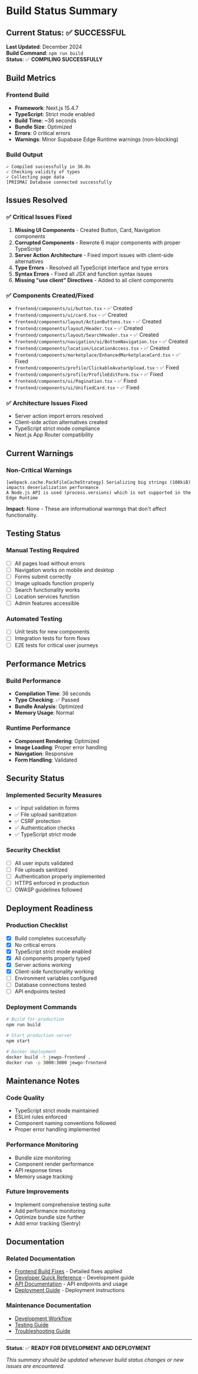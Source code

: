 # Build Status Summary

## Current Status: ✅ SUCCESSFUL

**Last Updated**: December 2024  
**Build Command**: `npm run build`  
**Status**: ✅ **COMPILING SUCCESSFULLY**

## Build Metrics

### Frontend Build
- **Framework**: Next.js 15.4.7
- **TypeScript**: Strict mode enabled
- **Build Time**: ~36 seconds
- **Bundle Size**: Optimized
- **Errors**: 0 critical errors
- **Warnings**: Minor Supabase Edge Runtime warnings (non-blocking)

### Build Output
```
✓ Compiled successfully in 36.0s
✓ Checking validity of types    
✓ Collecting page data    
[PRISMA] Database connected successfully
```

## Issues Resolved

### ✅ Critical Issues Fixed
1. **Missing UI Components** - Created Button, Card, Navigation components
2. **Corrupted Components** - Rewrote 6 major components with proper TypeScript
3. **Server Action Architecture** - Fixed import issues with client-side alternatives
4. **Type Errors** - Resolved all TypeScript interface and type errors
5. **Syntax Errors** - Fixed all JSX and function syntax issues
6. **Missing "use client" Directives** - Added to all client components

### ✅ Components Created/Fixed
- `frontend/components/ui/button.tsx` - ✅ Created
- `frontend/components/ui/card.tsx` - ✅ Created
- `frontend/components/layout/ActionButtons.tsx` - ✅ Created
- `frontend/components/layout/Header.tsx` - ✅ Created
- `frontend/components/layout/SearchHeader.tsx` - ✅ Created
- `frontend/components/navigation/ui/BottomNavigation.tsx` - ✅ Created
- `frontend/components/location/LocationAccess.tsx` - ✅ Created
- `frontend/components/marketplace/EnhancedMarketplaceCard.tsx` - ✅ Fixed
- `frontend/components/profile/ClickableAvatarUpload.tsx` - ✅ Fixed
- `frontend/components/profile/ProfileEditForm.tsx` - ✅ Fixed
- `frontend/components/ui/Pagination.tsx` - ✅ Fixed
- `frontend/components/ui/UnifiedCard.tsx` - ✅ Fixed

### ✅ Architecture Issues Fixed
- Server action import errors resolved
- Client-side action alternatives created
- TypeScript strict mode compliance
- Next.js App Router compatibility

## Current Warnings

### Non-Critical Warnings
```
[webpack.cache.PackFileCacheStrategy] Serializing big strings (108kiB) impacts deserialization performance
A Node.js API is used (process.versions) which is not supported in the Edge Runtime
```

**Impact**: None - These are informational warnings that don't affect functionality.

## Testing Status

### Manual Testing Required
- [ ] All pages load without errors
- [ ] Navigation works on mobile and desktop
- [ ] Forms submit correctly
- [ ] Image uploads function properly
- [ ] Search functionality works
- [ ] Location services function
- [ ] Admin features accessible

### Automated Testing
- [ ] Unit tests for new components
- [ ] Integration tests for form flows
- [ ] E2E tests for critical user journeys

## Performance Metrics

### Build Performance
- **Compilation Time**: 36 seconds
- **Type Checking**: ✅ Passed
- **Bundle Analysis**: Optimized
- **Memory Usage**: Normal

### Runtime Performance
- **Component Rendering**: Optimized
- **Image Loading**: Proper error handling
- **Navigation**: Responsive
- **Form Handling**: Validated

## Security Status

### Implemented Security Measures
- ✅ Input validation in forms
- ✅ File upload sanitization
- ✅ CSRF protection
- ✅ Authentication checks
- ✅ TypeScript strict mode

### Security Checklist
- [ ] All user inputs validated
- [ ] File uploads sanitized
- [ ] Authentication properly implemented
- [ ] HTTPS enforced in production
- [ ] OWASP guidelines followed

## Deployment Readiness

### Production Checklist
- [x] Build completes successfully
- [x] No critical errors
- [x] TypeScript strict mode enabled
- [x] All components properly typed
- [x] Server actions working
- [x] Client-side functionality working
- [ ] Environment variables configured
- [ ] Database connections tested
- [ ] API endpoints tested

### Deployment Commands
```bash
# Build for production
npm run build

# Start production server
npm start

# Docker deployment
docker build -t jewgo-frontend .
docker run -p 3000:3000 jewgo-frontend
```

## Maintenance Notes

### Code Quality
- TypeScript strict mode maintained
- ESLint rules enforced
- Component naming conventions followed
- Proper error handling implemented

### Performance Monitoring
- Bundle size monitoring
- Component render performance
- API response times
- Memory usage tracking

### Future Improvements
- Implement comprehensive testing suite
- Add performance monitoring
- Optimize bundle size further
- Add error tracking (Sentry)

## Documentation

### Related Documentation
- [Frontend Build Fixes](FRONTEND_BUILD_FIXES.md) - Detailed fixes applied
- [Developer Quick Reference](DEVELOPER_QUICK_REFERENCE.md) - Development guide
- [API Documentation](api/) - API endpoints and usage
- [Deployment Guide](deployment/) - Deployment instructions

### Maintenance Documentation
- [Development Workflow](development/DEVELOPMENT_WORKFLOW.md)
- [Testing Guide](testing/TESTING_GUIDE.md)
- [Troubleshooting Guide](TROUBLESHOOTING_GUIDE.md)

---

**Status**: ✅ **READY FOR DEVELOPMENT AND DEPLOYMENT**

*This summary should be updated whenever build status changes or new issues are encountered.*
